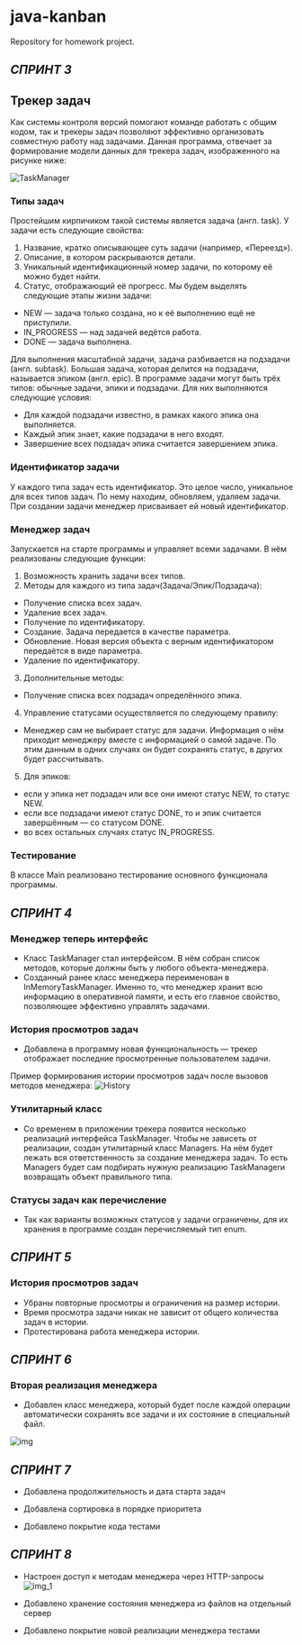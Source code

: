 # java-kanban
Repository for homework project.

## **_СПРИНТ 3_**

## **Трекер задач**

Как системы контроля версий помогают команде работать с общим кодом, так и трекеры задач позволяют эффективно организовать совместную работу над задачами.
Данная программа, отвечает за формирование модели данных для трекера задач, изображенного на рисунке ниже:


![TaskManager](https://github.com/AveryanovDmitry/java-kanban/assets/45557026/79c88ba0-49ed-4da5-998e-5fd963d1923b)


### **Типы задач**

Простейшим кирпичиком такой системы является задача (англ. task). У задачи есть следующие свойства:
1. Название, кратко описывающее суть задачи (например, «Переезд»).
2. Описание, в котором раскрываются детали. 
3. Уникальный идентификационный номер задачи, по которому её можно будет найти. 
4. Статус, отображающий её прогресс. Мы будем выделять следующие этапы жизни задачи:
* NEW — задача только создана, но к её выполнению ещё не приступили.
* IN_PROGRESS — над задачей ведётся работа.
* DONE — задача выполнена.

Для выполнения масштабной задачи, задача разбивается на подзадачи (англ. subtask). Большая задача, которая делится на подзадачи, называется эпиком (англ. epic).
В программе задачи могут быть трёх типов: обычные задачи, эпики и подзадачи. Для них выполняются следующие условия:
* Для каждой подзадачи известно, в рамках какого эпика она выполняется.
* Каждый эпик знает, какие подзадачи в него входят.
* Завершение всех подзадач эпика считается завершением эпика.

### **Идентификатор задачи**

У каждого типа задач есть идентификатор. Это целое число, уникальное для всех типов задач. По нему находим, обновляем, удаляем задачи. При создании задачи менеджер присваивает ей новый идентификатор.

### **Менеджер задач**

Запускается на старте программы и управляет всеми задачами. В нём реализованы следующие функции:
1. Возможность хранить задачи всех типов.
2. Методы для каждого из типа задач(Задача/Эпик/Подзадача):
* Получение списка всех задач.
* Удаление всех задач.
* Получение по идентификатору.
* Создание. Задача передается в качестве параметра.
* Обновление. Новая версия объекта с верным идентификатором передаётся в виде параметра.
* Удаление по идентификатору.
3. Дополнительные методы:
* Получение списка всех подзадач определённого эпика.
4. Управление статусами осуществляется по следующему правилу:
* Менеджер сам не выбирает статус для задачи. Информация о нём приходит менеджеру вместе с информацией о самой задаче. По этим данным в одних случаях он будет сохранять статус, в других будет рассчитывать.
5. Для эпиков:
* если у эпика нет подзадач или все они имеют статус NEW, то статус NEW.
* если все подзадачи имеют статус DONE, то и эпик считается завершённым — со статусом DONE.
* во всех остальных случаях статус IN_PROGRESS.

### **Тестирование**

В классе Main реализовано тестирование основного функционала программы.

## **_СПРИНТ 4_**

### **Менеджер теперь интерфейс**

* Класс TaskManager стал интерфейсом. В нём собран список методов, которые должны быть у любого объекта-менеджера.
* Созданный ранее класс менеджера переименован в InMemoryTaskManager. Именно то, что менеджер хранит всю информацию в оперативной памяти, и есть его главное свойство, позволяющее эффективно управлять задачами.

### **История просмотров задач**

* Добавлена в программу новая функциональность — трекер отображает последние просмотренные пользователем задачи.

Пример формирования истории просмотров задач после вызовов методов менеджера:
![History](https://github.com/AveryanovDmitry/java-kanban/assets/45557026/efc9eafa-7778-4252-9f00-644b58a736e5)


### **Утилитарный класс**

* Со временем в приложении трекера появится несколько реализаций интерфейса TaskManager. Чтобы не зависеть от реализации, создан утилитарный класс Managers. На нём будет лежать вся ответственность за создание менеджера задач. То есть Managers будет сам подбирать нужную реализацию TaskManagerи возвращать объект правильного типа.

### **Статусы задач как перечисление**

* Так как варианты возможных статусов у задачи ограничены, для их хранения в программе создан перечисляемый тип enum.

## **_СПРИНТ 5_**

### **История просмотров задач**

* Убраны повторные просмотры и ограничения на размер истории.
* Время просмотра задачи никак не зависит от общего количества задач в истории.
* Протестирована работа менеджера истории.

## **_СПРИНТ 6_**

### **Вторая реализация менеджера**

* Добавлен класс менеджера, который будет после каждой операции автоматически сохранять все задачи и их состояние в специальный файл.
  
![img](https://github.com/AveryanovDmitry/java-kanban/assets/45557026/98b09f45-c440-408c-bc72-aeaa80cdad2b)

## **_СПРИНТ 7_**

* Добавлена продолжительность и дата старта задач

* Добавлена сортировка в порядке приоритета

* Добавлено покрытие кода тестами

## **_СПРИНТ 8_**

* Настроен доступ к методам менеджера через HTTP-запросы
![img_1](https://github.com/AveryanovDmitry/java-kanban/assets/45557026/c1b7212a-188b-4b4d-a57c-5b21d2f9963d)

* Добавлено хранение состояния менеджера из файлов на отдельный сервер

* Добавлено покрытие новой реализации менеджера тестами
